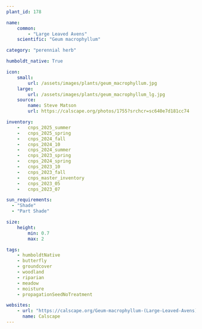 ```yaml
---
plant_id: 178 

name: 
    common: 
        - "Large Leaved Avens"  
    scientific: "Geum macrophyllum"  

category: "perennial herb"

humboldt_native: True

icon: 
    small: 
        url: /assets/images/plants/geum_macrophyllum.jpg 
    large: 
        url: /assets/images/plants/geum_macrophyllum_lg.jpg 
    source: 
        name: Steve Matson 
        url: https://calscape.org/photos/1755?srchcr=sc640e7d181cc74

inventory: 
    -   cnps_2025_summer
    -   cnps_2025_spring
    -   cnps_2024_fall
    -   cnps_2024_10
    -   cnps_2024_summer
    -   cnps_2023_spring
    -   cnps_2024_spring
    -   cnps_2023_10
    -   cnps_2023_fall
    -   cnps_master_inventory
    -   cnps_2023_05 
    -   cnps_2023_07

sun_requirements:
  - "Shade"
  - "Part Shade"

size:
    height: 
        min: 0.7 
        max: 2

tags: 
    - humboldtNative
    - butterfly
    - groundcover
    - woodland
    - riparian
    - meadow
    - moisture
    - propagationSeedNoTreatment

websites: 
    - url: "https://calscape.org/Geum-macrophyllum-(Large-Leaved-Avens)"
      name: Calscape
---
```

